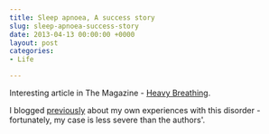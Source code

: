 ```yaml
---
title: Sleep apnoea, A success story
slug: sleep-apnoea-success-story
date: 2013-04-13 00:00:00 +0000
layout: post
categories: 
- Life

---
```

Interesting article in The Magazine - [Heavy Breathing](http://the-magazine.org/11/heavy-breathing).

I blogged [previously](http://www.williampickup.org/blog/sleep-apnoea-and-sonomed) about my own experiences with this disorder - fortunately, my case is less severe than the authors'.
